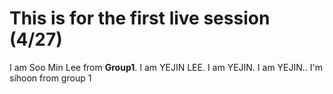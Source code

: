 # This is for the first live session (4/27)
I am Soo Min Lee from **Group1**.
I am YEJIN LEE.
I am YEJIN.
I am YEJIN..
I'm sihoon from group 1
